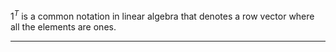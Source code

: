 $1^T$ is a common notation in linear algebra that denotes a row vector where all the elements are ones.

-------------------
